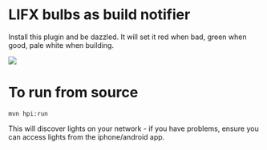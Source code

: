 # LIFX bulbs as build notifier

Install this plugin and be dazzled. 
It will set it red when bad, green when good, pale white when building.

<img src="https://wiki.jenkins-ci.org/download/attachments/73532169/Screen+Shot+2014-07-14+at+7.17.09+pm.png?version=1&modificationDate=1405329559000"/>


# To run from source

```
mvn hpi:run
```

This will discover lights on your network - if you have problems, ensure you can access lights from the iphone/android app.